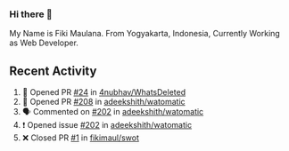 ### Hi there 👋

My Name is Fiki Maulana. From Yogyakarta, Indonesia, Currently Working as Web Developer.

## Recent Activity

<!--START_SECTION:activity-->
1. 💪 Opened PR [#24](https://github.com/4nubhav/WhatsDeleted/pull/24) in [4nubhav/WhatsDeleted](https://github.com/4nubhav/WhatsDeleted)
2. 💪 Opened PR [#208](https://github.com/adeekshith/watomatic/pull/208) in [adeekshith/watomatic](https://github.com/adeekshith/watomatic)
3. 🗣 Commented on [#202](https://github.com/adeekshith/watomatic/issues/202) in [adeekshith/watomatic](https://github.com/adeekshith/watomatic)
4. ❗️ Opened issue [#202](https://github.com/adeekshith/watomatic/issues/202) in [adeekshith/watomatic](https://github.com/adeekshith/watomatic)
5. ❌ Closed PR [#1](https://github.com/fikimaul/swot/pull/1) in [fikimaul/swot](https://github.com/fikimaul/swot)
<!--END_SECTION:activity-->
